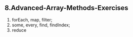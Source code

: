 ## 8.Advanced-Array-Methods-Exercises
1. forEach, map, filter;
2. some, every, find, findIndex;
3. reduce
